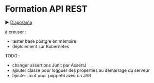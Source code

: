 # Formation API REST

:arrow_forward: [Diaporama](https://gaetan-varlet.github.io/formation-api-rest/)

à creuser :
- tester base postgre en mémoire
- déploiement sur Kubernetes

TODO :
- changer assertions Junit par AssertJ
- ajouter classe pour logguer des properties au démarrage du serveur
- ajouter conf pour puppet6 avec un JAR
